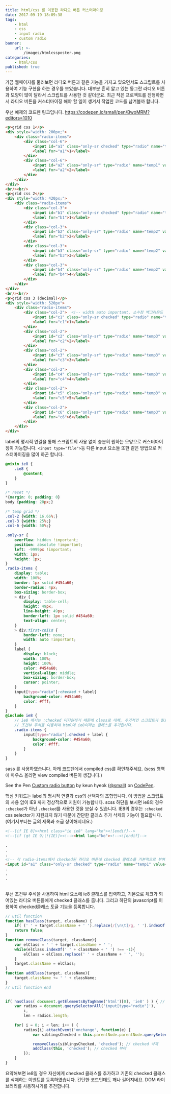 ```yaml
---
title: html/css 를 이용한 라디오 버튼 커스터마이징
date: 2017-09-19 18:09:38
tags:
    - html
    - css
    - input radio
    - custom radio
banner:
    url: >-
        /images/htmlcssposter.png
categories:
    - html/css
published: true
---
```


가끔 웹페이지를 둘러보면 라디오 버튼과 같은 기능을 가지고 있으면서도 스크립트를 사용하여 기능 구현을 하는 경우를 보았습니다. 대부분 흔히 알고 있는 동그란 라디오 버튼과 모양이 많이 달라서 스크립트를 사용한 것 같더군요. 최근 작은 프로젝트를 진행하면서 라디오 버튼을 커스터마이징 해야 할 일이 생겨서 작업한 코드를 남겨볼까 합니다.

우선 예제의 코드펜 링크입니다.
https://codepen.io/small/pen/BwoMRM?editors=1010

```html
<p>grid css 1</p>
<div style="width: 200px;">
    <div class="radio-items">
        <div class="col-6">
            <input id="a1" class="only-sr checked" type="radio" name="temp1" value="1" checked>
            <label for="a1">1</label>
        </div>
        <div class="col-6">
            <input id="a2" class="only-sr" type="radio" name="temp1" value="2">
            <label for="a2">2</label>
        </div>
    </div>
</div>
<br/><br/>
<p>grid css 2</p>
<div style="width: 420px;">
    <div class="radio-items">
        <div class="col-3">
            <input id="b1" class="only-sr checked" type="radio" name="temp2" value="1" checked>
            <label for="b1">1</label>
        </div>
        <div class="col-3">
            <input id="b2" class="only-sr" type="radio" name="temp2" value="2">
            <label for="b2">2</label>
        </div>
        <div class="col-3">
            <input id="b3" class="only-sr" type="radio" name="temp2" value="3">
            <label for="b3">3</label>
        </div>
        <div class="col-3">
            <input id="b4" class="only-sr" type="radio" name="temp2" value="4">
            <label for="b4">4</label>
        </div>
    </div>
</div>
<br/><br/>
<p>grid css 3 (decimal)</p>
<div style="width: 520px">
    <div class="radio-items">
        <div class="col-2">  <!-- width auto important, 소수점 백그라운드 이슈로 인해 auto 설정 -->
            <input id="c1" class="only-sr checked" type="radio" name="temp3" value="1" checked>
            <label for="c1">1</label>
        </div>
        <div class="col-2">
            <input id="c2" class="only-sr" type="radio" name="temp3" value="2">
            <label for="c2">2</label>
        </div>
        <div class="col-2">
            <input id="c3" class="only-sr" type="radio" name="temp3" value="3">
            <label for="c3">3</label>
        </div>
        <div class="col-2">
            <input id="c4" class="only-sr" type="radio" name="temp3" value="4">
            <label for="c4">4</label>
        </div>
        <div class="col-2">
            <input id="c5" class="only-sr" type="radio" name="temp3" value="5">
            <label for="c5">5</label>
        </div>
        <div class="col-2">
            <input id="c6" class="only-sr" type="radio" name="temp3" value="6">
            <label for="c6">6</label>
        </div>
    </div>
</div>
```
label의 명시적 연결을 통해 스크립트의 사용 없이 충분히 원하는 모양으로 커스터마이징이 가능합니다. `<input type="file">`등 다른 input 요소들 또한 같은 방법으로 커스터마이징을 많이 하곤 합니다.

```scss
@mixin ie8 {
    .ie8 {
        @content;
    }
}
　
/* reset */
*{margin: 0; padding: 0}
body {padding: 20px;}
　
/* temp grid */
.col-2 {width: 16.66%;}
.col-3 {width: 25%;}
.col-6 {width: 50%;}
　
.only-sr {
    overflow: hidden !important;
    position: absolute !important;
    left: -9999px !important;
    width: 1px;
    height: 1px;
}
.radio-items {
    display: table;
    width: 100%;
    border: 1px solid #454a60;
    border-radius: 4px;
    box-sizing: border-box;
    > div {
        display: table-cell;
        height: 49px;
        line-height: 49px;
        border-left: 1px solid #454a60;
        text-align: center;
    }
    > div:first-child {
        border-left: none;
        width: auto !important;
    }
    label {
        display: block;
        width: 100%;
        height: 100%;
        color: #454a60;
        vertical-align: middle;
        box-sizing: border-box;
        cursor: pointer;
    }
    input[type="radio"]:checked + label{
        background-color: #454a60;
        color: #fff;
    }
}
@include ie8 {
    // ie8 에서는 :checked 미지원하기 때문에 class로 대체, 추가적인 스크립트가 필요합니다.
    // 조건부 주석을 이용하여 html에 ie8이라는 클래스를 추가합시다.
    .radio-items {
        input[type="radio"].checked + label {
            background-color: #454a60;
            color: #fff;
        }
    }
}
```
sass 를 사용하였습니다. 아래 코드펜에서 compiled css를 확인해주세요. (scss 영역에 마우스 올리면 view compiled 버튼이 생깁니다.)

<p data-height="300" data-theme-id="11131" data-slug-hash="BwoMRM" data-default-tab="css,result" data-user="small" data-embed-version="2" data-pen-title="Custom radio button" class="codepen">See the Pen <a href="https://codepen.io/small/pen/BwoMRM/">Custom radio button</a> by keun hyeok (<a href="https://codepen.io/small">@small</a>) on <a href="https://codepen.io">CodePen</a>.</p>
<script async src="https://production-assets.codepen.io/assets/embed/ei.js"></script>

핵심 키워드는 label의 명시적 연결과 css의 선택자의 조합입니다.
이 방법을 스크립트의 사용 없이 IE9 까지 정상적으로 지원이 가능합니다.
scss 하단을 보시면 ie8의 경우 `:checked`가 아닌 `.checked`를 사용한 것을 보실 수 있습니다.
IE8의 경우는 `:checked` css selector가 지원되지 않기 때문에 간단한 클래스 추가 삭제의 기능이 필요합니다. (여기서부터는 글의 제목과 조금 상이해지네요.)

```html
<!--[if IE 8]><html class="ie ie8" lang="ko"><![endif]-->
<!--[if (gt IE 9)|!(IE)]><!--><html lang="ko"><!--<![endif]-->
　
.
.
.
<!-- 각 radio-items에서 checked된 라디오 버튼에 checked 클래스를 기본적으로 부여합니다. -->
<input id="a1" class="only-sr checked" type="radio" name="temp1" value="1" checked>
.
.
.
　
```

우선 조건부 주석을 사용하여 html 요소에 ie8 클래스를 입력하고, 기본으로 체크가 되어있는 라디오 버튼들에게 checked 클래스를 줍니다. 그리고 하단의 javascript를 이용하여 checked클래스 토글 기능을 등록합니다.

```javascript
// util function
function hasClass(target, className) {
    if( (' ' + target.className + ' ').replace(/[\n\t]/g, ' ').indexOf(' ' + className + ' ') > -1 ) return true;
    return false;
}
function removeClass(target, className){
    var elClass = ' ' + target.className + ' ';
    while(elClass.indexOf(' ' + className + ' ') !== -1){
        elClass = elClass.replace(' ' + className + ' ', '');
    }
    target.className = elClass;
}
function addClass(target, className){
    target.className += ' ' + className;   
}
// util function end
　

if( hasClass( document.getElementsByTagName('html')[0], 'ie8' ) ) { // ie8 일 경우
    var radios = document.querySelectorAll('input[type="radio"]'),
        i,
        len = radios.length;
　
    for( i = 0; i < len; i++ ) {
        radios[i].attachEvent('onchange', function(e) {
            var siblingsChecked = this.parentNode.parentNode.querySelector('.checked'); // 이전 checked 버튼

            removeClass(siblingsChecked, 'checked'); // checked 삭제
            addClass(this, 'checked'); // checked 부여
        });
    }
}
```
요약해보면 ie8일 경우 자신에게 checked 클래스를 추가하고 기존의 checked 클래스를 삭제하는 이벤트를 등록하였습니다. 간단한 코드인데도 꽤나 길어지네요. DOM 라이브러리를 사용하시기를 추천합니다.
